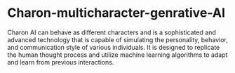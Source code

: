 # Charon-multicharacter-genrative-AI
Charon AI can behave as different characters and is a sophisticated  and advanced technology that is capable of simulating the personality,  behavior, and communication style of various individuals. It is designed to replicate the human thought process and utilize machine learning algorithms to adapt and learn from previous interactions.
